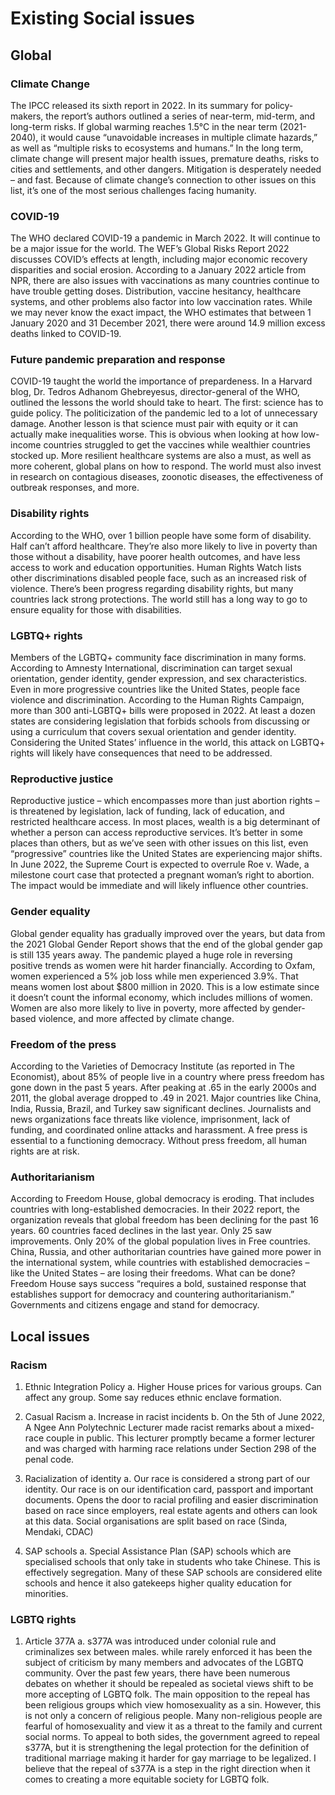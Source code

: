 # Existing Social issues

## Global

### Climate Change
The IPCC released its sixth report in 2022. In its summary for policy-makers, the report’s authors outlined a series of near-term, mid-term, and long-term risks. If global warming reaches 1.5°C in the near term (2021-2040), it would cause “unavoidable increases in multiple climate hazards,” as well as “multiple risks to ecosystems and humans.” In the long term, climate change will present major health issues, premature deaths, risks to cities and settlements, and other dangers. Mitigation is desperately needed – and fast. Because of climate change’s connection to other issues on this list, it’s one of the most serious challenges facing humanity.

### COVID-19
The WHO declared COVID-19 a pandemic in March 2022. It will continue to be a major issue for the world. The WEF’s Global Risks Report 2022 discusses COVID’s effects at length, including major economic recovery disparities and social erosion. According to a January 2022 article from NPR, there are also issues with vaccinations as many countries continue to have trouble getting doses. Distribution, vaccine hesitancy, healthcare systems, and other problems also factor into low vaccination rates. While we may never know the exact impact, the WHO estimates that between 1 January 2020 and 31 December 2021, there were around 14.9 million excess deaths linked to COVID-19.

### Future pandemic preparation and response
COVID-19 taught the world the importance of prepardeness. In a Harvard blog, Dr. Tedros Adhanom Ghebreyesus, director-general of the WHO, outlined the lessons the world should take to heart. The first: science has to guide policy. The politicization of the pandemic led to a lot of unnecessary damage. Another lesson is that science must pair with equity or it can actually make inequalities worse. This is obvious when looking at how low-income countries struggled to get the vaccines while wealthier countries stocked up. More resilient healthcare systems are also a must, as well as more coherent, global plans on how to respond. The world must also invest in research on contagious diseases, zoonotic diseases, the effectiveness of outbreak responses, and more.

### Disability rights
According to the WHO, over 1 billion people have some form of disability. Half can’t afford healthcare. They’re also more likely to live in poverty than those without a disability, have poorer health outcomes, and have less access to work and education opportunities. Human Rights Watch lists other discriminations disabled people face, such as an increased risk of violence. There’s been progress regarding disability rights, but many countries lack strong protections. The world still has a long way to go to ensure equality for those with disabilities.

### LGBTQ+ rights
Members of the LGBTQ+ community face discrimination in many forms. According to Amnesty International, discrimination can target sexual orientation, gender identity, gender expression, and sex characteristics. Even in more progressive countries like the United States, people face violence and discrimination. According to the Human Rights Campaign, more than 300 anti-LGBTQ+ bills were proposed in 2022. At least a dozen states are considering legislation that forbids schools from discussing or using a curriculum that covers sexual orientation and gender identity. Considering the United States’ influence in the world, this attack on LGBTQ+ rights will likely have consequences that need to be addressed.

### Reproductive justice
Reproductive justice – which encompasses more than just abortion rights – is threatened by legislation, lack of funding, lack of education, and restricted healthcare access. In most places, wealth is a big determinant of whether a person can access reproductive services. It’s better in some places than others, but as we’ve seen with other issues on this list, even “progressive” countries like the United States are experiencing major shifts. In June 2022, the Supreme Court is expected to overrule Roe v. Wade, a milestone court case that protected a pregnant woman’s right to abortion. The impact would be immediate and will likely influence other countries.


### Gender equality
Global gender equality has gradually improved over the years, but data from the 2021 Global Gender Report shows that the end of the global gender gap is still 135 years away. The pandemic played a huge role in reversing positive trends as women were hit harder financially. According to Oxfam, women experienced a 5% job loss while men experienced 3.9%. That means women lost about $800 million in 2020. This is a low estimate since it doesn’t count the informal economy, which includes millions of women. Women are also more likely to live in poverty, more affected by gender-based violence, and more affected by climate change.

### Freedom of the press
According to the Varieties of Democracy Institute (as reported in The Economist), about 85% of people live in a country where press freedom has gone down in the past 5 years. After peaking at .65 in the early 2000s and 2011, the global average dropped to .49 in 2021. Major countries like China, India, Russia, Brazil, and Turkey saw significant declines. Journalists and news organizations face threats like violence, imprisonment, lack of funding, and coordinated online attacks and harassment. A free press is essential to a functioning democracy. Without press freedom, all human rights are at risk.

### Authoritarianism
According to Freedom House, global democracy is eroding. That includes countries with long-established democracies. In their 2022 report, the organization reveals that global freedom has been declining for the past 16 years. 60 countries faced declines in the last year. Only 25 saw improvements. Only 20% of the global population lives in Free countries. China, Russia, and other authoritarian countries have gained more power in the international system, while countries with established democracies – like the United States – are losing their freedoms. What can be done? Freedom House says success “requires a bold, sustained response that establishes support for democracy and countering authoritarianism.” Governments and citizens engage and stand for democracy.

## Local issues

### Racism
1. Ethnic Integration Policy
a. Higher House prices for various groups. Can affect any group. Some say reduces ethnic enclave formation.

2. Casual Racism
a. Increase in racist incidents
b. On the 5th of June 2022, A Ngee Ann Polytechnic Lecturer made racist remarks about a mixed-race couple in public. This lecturer promptly became a former lecturer and was charged with harming race relations under Section 298 of the penal code.

3. Racialization of identity
a. Our race is considered a strong part of our identity. Our race is on our identification card, passport and important documents. Opens the door to racial profiling and easier discrimination based on race since employers, real estate agents and others can look at this data. Social organisations are split based on race (Sinda, Mendaki, CDAC)

4. SAP schools
a. Special Assistance Plan (SAP) schools which are specialised schools that only take in students who take Chinese. This is effectively segregation. Many of these SAP schools are considered elite schools and hence it also gatekeeps higher quality education for minorities.

### LGBTQ rights
1. Article 377A
a. s377A was introduced under colonial rule and criminalizes sex between males. while rarely enforced it has been the subject of criticism by many members and advocates of the LGBTQ community. Over the past few years, there have been numerous debates on whether it should be repealed as societal views shift to be more accepting of LGBTQ folk. The main opposition to the repeal has been religious groups which view homosexuality as a sin. However, this is not only a concern of religious people. Many non-religious people are fearful of homosexuality and view it as a threat to the family and current social norms. To appeal to both sides, the government agreed to repeal s377A, but it is strengthening the legal protection for the definition of traditional marriage making it harder for gay marriage to be legalized. I believe that the repeal of s377A is a step in the right direction when it comes to creating a more equitable society for LGBTQ folk.
